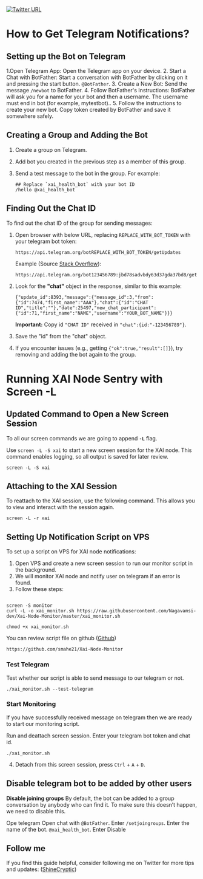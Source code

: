 [![Twitter URL](https://img.shields.io/twitter/url/https/twitter.com/bukotsunikki.svg?style=social&label=Follow%20%40ShineCryptic)](https://twitter.com/ShineCryptic)

# How to Get Telegram Notifications?

## Setting up the Bot on Telegram

1.Open Telegram App: Open the Telegram app on your device.
2. Start a Chat with BotFather: Start a conversation with BotFather by clicking on it and pressing the start button. `@BotFather`.
3. Create a New Bot: Send the message `/newbot` to BotFather.
4. Follow BotFather's Instructions: BotFather will ask you for a name for your bot and then a username. The username must end in bot (for example, mytestbot)..
5. Follow the instructions to create your new bot. Copy token created by BotFather and save it somewhere safely.

## Creating a Group and Adding the Bot

1. Create a group on Telegram.
2. Add bot you created in the previous step as a member of this group.
3. Send a test message to the bot in the group. For example:

   ```
   ## Replace `xai_health_bot` with your bot ID
   /hello @xai_health_bot
   ```

## Finding Out the Chat ID

To find out the chat ID of the group for sending messages:

1. Open browser with below URL, replacing `REPLACE_WITH_BOT_TOKEN` with your telegram bot token:

   ```
   https://api.telegram.org/botREPLACE_WITH_BOT_TOKEN/getUpdates
   ```

   Example (Source [Stack Overflow](https://stackoverflow.com/a/32572159)):

   ```
   https://api.telegram.org/bot123456789:jbd78sadvbdy63d37gda37bd8/getUpdates
   ```

2. Look for the **"chat"** object in the response, similar to this example:

   ```
   {"update_id":8393,"message":{"message_id":3,"from":{"id":7474,"first_name":"AAA"},"chat":{"id":"CHAT ID","title":""},"date":25497,"new_chat_participant":{"id":71,"first_name":"NAME","username":"YOUR_BOT_NAME"}}}
   ```

   **Important:** Copy id `"CHAT ID"` received in `"chat":{id:"-123456789"}`.

3. Save the "id" from the "chat" object.
4. If you encounter issues (e.g., getting `{"ok":true,"result":[]}`), try removing and adding the bot again to the group.

# Running XAI Node Sentry with Screen -L

## Updated Command to Open a New Screen Session

To all our screen commands we are going to append **`-L`** flag.

Use `screen -L -S xai` to start a new screen session for the XAI node. This command enables logging, so all output is saved for later review.

    screen -L -S xai

## Attaching to the XAI Session

To reattach to the XAI session, use the following command. This allows you to view and interact with the session again.

    screen -L -r xai

## Setting Up Notification Script on VPS

To set up a script on VPS for XAI node notifications:

1. Open VPS and create a new screen session to run our monitor script in the background.
2. We will monitor XAI node and notify user on telegram if an error is found.
3. Follow these steps:

```

screen -S monitor
curl -L -o xai_monitor.sh https://raw.githubusercontent.com/Nagavamsi-dev/Xai-Node-Monitor/master/xai_monitor.sh

chmod +x xai_monitor.sh

```

You can review script file on github ([Github](https://github.com/smahe21/Xai-Node-Monitor))

```
https://github.com/smahe21/Xai-Node-Monitor
```

### Test Telegram

Test whether our script is able to send message to our telegram or not.

```
./xai_monitor.sh --test-telegram
```

### Start Monitoring

If you have successfully received message on telegram then we are ready to start our monitoring script.

Run and deattach screen session. Enter your telegram bot token and chat id. 

```
./xai_monitor.sh
```

4. Detach from this screen session, press `Ctrl` + `A` + `D`.

## Disable telegram bot to be added by other users

**Disable joining groups**
By default, the bot can be added to a group conversation by anybody who can find it. To make sure this doesn’t happen, we need to disable this.

Ope telegram
Open chat with `@BotFather`.
Enter `/setjoingroups`.
Enter the name of the bot. `@xai_health_bot`.
Enter Disable

## Follow me

If you find this guide helpful, consider following me on Twitter for more tips and updates: ([ShineCryptic](https://twitter.com/ShineCryptic))

